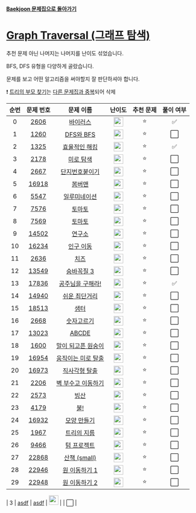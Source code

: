 **[Baekjoon 문제집으로 돌아가기](../readme.md)**

# [Graph Traversal (그래프 탐색)](https://www.acmicpc.net/workbook/view/6853)

추천 문제 아닌 나머지는 나머지를 난이도 섞었습니다.

BFS, DFS 유형을 다양하게 골랐습니다.

문제를 보고 어떤 알고리즘을 써야할지 잘 판단하셔야 합니다.

❗ [트리의 부모 찾기](https://www.acmicpc.net/problem/11725)는 [다른 문제집과 중복](../트리/트리의_부모_찾기.md)되어 삭제

| 순번 |                   문제 번호                    |                  문제 이름                  |                                난이도                                 | 추천 문제 | 풀이 여부 |
| :--: | :--------------------------------------------: | :-----------------------------------------: | :-------------------------------------------------------------------: | :-------: | :-------: |
|  0   |  [2606](https://www.acmicpc.net/problem/2606)  |           [바이러스](바이러스.md)           | <img height="25px" src="https://static.solved.ac/tier_small/8.svg"/>  |    ⭐     |    ✅     |
|  1   |  [1260](https://www.acmicpc.net/problem/1260)  |          [DFS와 BFS](DFS와_BFS.md)          | <img height="25px" src="https://static.solved.ac/tier_small/9.svg"/>  |    ⭐     |    ⬜️    |
|  2   |  [1325](https://www.acmicpc.net/problem/1325)  |      [효율적인 해킹](효율적인_해킹.md)      | <img height="25px" src="https://static.solved.ac/tier_small/10.svg"/> |    ⭐     |    ✅     |
|  3   |  [2178](https://www.acmicpc.net/problem/2178)  |          [미로 탐색](미로_탐색.md)          | <img height="25px" src="https://static.solved.ac/tier_small/10.svg"/> |    ⭐     |    ⬜️    |
|  4   |  [2667](https://www.acmicpc.net/problem/2667)  |     [단지번호붙이기](단지번호붙이기.md)     | <img height="25px" src="https://static.solved.ac/tier_small/10.svg"/> |    ⭐     |    ⬜️    |
|  5   | [16918](https://www.acmicpc.net/problem/16918) |             [봄버맨](봄버맨.md)             | <img height="25px" src="https://static.solved.ac/tier_small/10.svg"/> |    ⭐     |    ⬜️    |
|  6   |  [5547](https://www.acmicpc.net/problem/5547)  |       [일루미네이션](일루미네이션.md)       | <img height="25px" src="https://static.solved.ac/tier_small/10.svg"/> |    ⭐     |    ⬜️    |
|  7   |  [7576](https://www.acmicpc.net/problem/7576)  |            [토마토](토마토1.md)             | <img height="25px" src="https://static.solved.ac/tier_small/11.svg"/> |    ⭐     |    ⬜️    |
|  8   |  [7569](https://www.acmicpc.net/problem/7569)  |            [토마토](토마토2.md)             | <img height="25px" src="https://static.solved.ac/tier_small/11.svg"/> |    ⭐     |    ⬜️    |
|  9   | [14502](https://www.acmicpc.net/problem/14502) |             [연구소](연구소.md)             | <img height="25px" src="https://static.solved.ac/tier_small/11.svg"/> |    ⭐     |    ⬜️    |
|  10  | [16234](https://www.acmicpc.net/problem/16234) |          [인구 이동](인구_이동.md)          | <img height="25px" src="https://static.solved.ac/tier_small/11.svg"/> |    ⭐     |    ⬜️    |
|  11  |  [2636](https://www.acmicpc.net/problem/2636)  |               [치즈](치즈.md)               | <img height="25px" src="https://static.solved.ac/tier_small/11.svg"/> |    ⭐     |    ⬜️    |
|  12  | [13549](https://www.acmicpc.net/problem/13549) |         [숨바꼭질 3](숨바꼭질_3.md)         | <img height="25px" src="https://static.solved.ac/tier_small/11.svg"/> |    ⭐     |    ⬜️    |
|  13  | [17836](https://www.acmicpc.net/problem/17836) |   [공주님을 구해라!](공주님을_구해라!.md)   | <img height="25px" src="https://static.solved.ac/tier_small/11.svg"/> |    ⭐     |    ✅     |
|  14  | [14940](https://www.acmicpc.net/problem/14940) |      [쉬운 최단거리](쉬운_최단거리.md)      | <img height="25px" src="https://static.solved.ac/tier_small/11.svg"/> |    ⭐     |    ⬜️    |
|  15  | [18513](https://www.acmicpc.net/problem/18513) |               [샘터](샘터.md)               | <img height="25px" src="https://static.solved.ac/tier_small/11.svg"/> |    ⭐     |    ⬜️    |
|  16  |  [2668](https://www.acmicpc.net/problem/2668)  |         [숫자고르기](숫자고르기.md)         | <img height="25px" src="https://static.solved.ac/tier_small/11.svg"/> |    ⭐     |    ⬜️    |
|  17  | [13023](https://www.acmicpc.net/problem/13023) |              [ABCDE](ABCDE.md)              | <img height="25px" src="https://static.solved.ac/tier_small/11.svg"/> |    ⭐     |    ⬜️    |
|  18  |  [1600](https://www.acmicpc.net/problem/1600)  | [말이 되고픈 원숭이](말이_되고픈_원숭이.md) | <img height="25px" src="https://static.solved.ac/tier_small/12.svg"/> |    ⭐     |    ⬜️    |
|  19  | [16954](https://www.acmicpc.net/problem/16954) | [움직이는 미로 탈출](움직이는_미로_탈출.md) | <img height="25px" src="https://static.solved.ac/tier_small/12.svg"/> |    ⭐     |    ⬜️    |
|  20  | [16973](https://www.acmicpc.net/problem/16973) |      [직사각형 탈출](직사각형_탈출.md)      | <img height="25px" src="https://static.solved.ac/tier_small/12.svg"/> |    ⭐     |    ⬜️    |
|  21  |  [2206](https://www.acmicpc.net/problem/2206)  | [벽 부수고 이동하기](벽_부수고_이동하기.md) | <img height="25px" src="https://static.solved.ac/tier_small/12.svg"/> |    ⭐     |    ⬜️    |
|  22  |  [2573](https://www.acmicpc.net/problem/2573)  |               [빙산](빙산.md)               | <img height="25px" src="https://static.solved.ac/tier_small/12.svg"/> |    ⭐     |    ⬜️    |
|  23  |  [4179](https://www.acmicpc.net/problem/4179)  |                [불!](불!.md)                | <img height="25px" src="https://static.solved.ac/tier_small/12.svg"/> |    ⭐     |    ⬜️    |
|  24  | [16932](https://www.acmicpc.net/problem/16932) |        [모양 만들기](모양_만들기.md)        | <img height="25px" src="https://static.solved.ac/tier_small/12.svg"/> |    ⭐     |    ⬜️    |
|  25  |  [1967](https://www.acmicpc.net/problem/1967)  |        [트리의 지름](트리의_지름.md)        | <img height="25px" src="https://static.solved.ac/tier_small/12.svg"/> |    ⭐     |    ⬜️    |
|  26  |  [9466](https://www.acmicpc.net/problem/9466)  |        [텀 프로젝트](텀_프로젝트.md)        | <img height="25px" src="https://static.solved.ac/tier_small/13.svg"/> |    ⭐     |    ⬜️    |
|  27  | [22868](https://www.acmicpc.net/problem/22868) |        [산책 (small)](산책_small.md)        | <img height="25px" src="https://static.solved.ac/tier_small/13.svg"/> |    ⭐     |    ⬜️    |
|  28  | [22946](https://www.acmicpc.net/problem/22946) |      [원 이동하기 1](원_이동하기_1.md)      | <img height="25px" src="https://static.solved.ac/tier_small/14.svg"/> |    ⭐     |    ⬜️    |
|  29  | [22948](https://www.acmicpc.net/problem/22948) |      [원 이동하기 2](원_이동하기_2.md)      | <img height="25px" src="https://static.solved.ac/tier_small/14.svg"/> |    ⭐     |    ⬜️    |

| 3 | [asdf](https://www.acmicpc.net/problem/asdf) | [asdf](asdf.md) | <img height="25px" src="https://static.solved.ac/tier_small/asdf.svg"/> | | ⬜️ |
